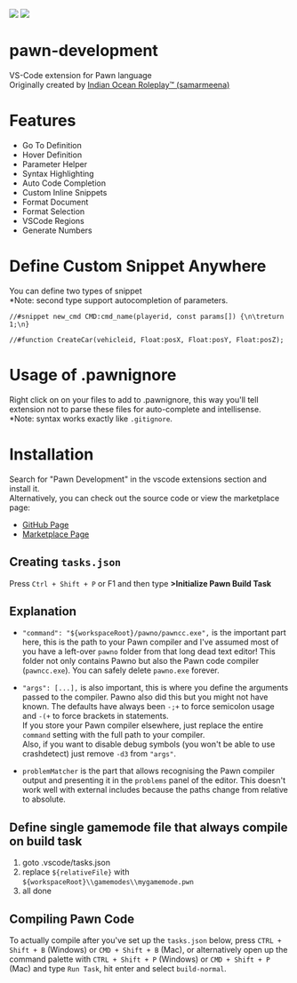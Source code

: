 [![](https://img.shields.io/badge/Discord-5865F2?style=for-the-badge&logo=discord&logoColor=white)](https://discord.gg/samp)  [![](https://img.shields.io/badge/website-000000?style=for-the-badge&logo=About.me&logoColor=white)](https://open.mp)

# pawn-development

VS-Code extension for Pawn language  
Originally created by [Indian Ocean Roleplay™ (samarmeena)](https://github.com/samarmeena)


# Features
- Go To Definition
- Hover Definition
- Parameter Helper
- Syntax Highlighting
- Auto Code Completion
- Custom Inline Snippets
- Format Document
- Format Selection
- VSCode Regions
- Generate Numbers


# Define Custom Snippet Anywhere
You can define two types of snippet  
\*Note: second type support autocompletion of parameters.

```
//#snippet new_cmd CMD:cmd_name(playerid, const params[]) {\n\treturn 1;\n}

//#function CreateCar(vehicleid, Float:posX, Float:posY, Float:posZ);
```

# Usage of .pawnignore
Right click on on your files to add to .pawnignore, this way you'll tell extension not to parse these files for auto-complete and intellisense.  
\*Note: syntax works exactly like `.gitignore`.


# Installation
Search for "Pawn Development" in the vscode extensions section and install it.  
Alternatively, you can check out the source code or view the marketplace page:

- [GitHub Page](https://github.com/openmultiplayer/vscode-pawn)
- [Marketplace Page](https://marketplace.visualstudio.com/items?itemName=open.mp.vscode-pawn)


## Creating `tasks.json`
Press `Ctrl + Shift + P` or F1 and then type **>Initialize Pawn Build Task**


## Explanation
- `"command": "${workspaceRoot}/pawno/pawncc.exe",` is the important part here,
this is the path to your Pawn compiler and I've assumed most of you have a
left-over `pawno` folder from that long dead text editor! This folder not only
contains Pawno but also the Pawn code compiler (`pawncc.exe`). You can safely
delete `pawno.exe` forever.

- `"args": [...],` is also important, this is where you define the arguments
passed to the compiler. Pawno also did this but you might not have known. The
defaults have always been `-;+` to force semicolon usage and `-(+` to force
brackets in statements.  
If you store your Pawn compiler elsewhere, just replace the entire `command`
setting with the full path to your compiler.  
Also, if you want to disable debug symbols (you won't be able to use
crashdetect) just remove `-d3` from `"args"`.

- `problemMatcher` is the part that allows recognising the Pawn compiler output
and presenting it in the `problems` panel of the editor. This doesn't work well
with external includes because the paths change from relative to absolute.


## Define single gamemode file that always compile on build task
1. goto .vscode/tasks.json
2. replace `${relativeFile}` with `${workspaceRoot}\\gamemodes\\mygamemode.pwn`
3. all done

## Compiling Pawn Code

To actually compile after you've set up the `tasks.json` below, press
`CTRL + Shift + B` (Windows) or `CMD + Shift + B` (Mac), or alternatively open up the
command palette with `CTRL + Shift + P` (Windows) or `CMD + Shift + P` (Mac) and type
`Run Task`, hit enter and select `build-normal`.
